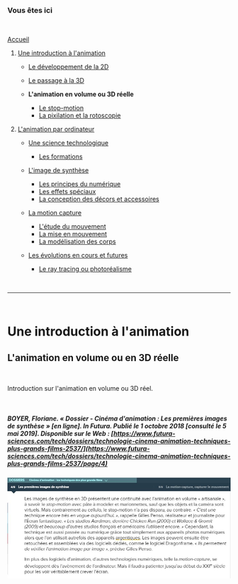 <br/>

### Vous êtes ici

<br/>

[Accueil](index.md)

1. [Une introduction à l'animation](histoire.md)

    - [Le développement de la 2D]()
    - [Le passage à la 3D]()
    - **L'animation en volume ou 3D réelle**
    
        * [Le stop-motion](stopmotion.md)
        * [La pixilation et la rotoscopie]()

2. [L'animation par ordinateur]()

    - [Une science technologique]()
    
        * [Les formations]()
    
    - [L'image de synthèse]()
    
        * [Les principes du numérique]()
        * [Les effets spéciaux]()
        * [La conception des décors et accessoires](decor.md)
        
    - [La motion capture]()
    
        * [L'étude du mouvement]()
        * [La mise en mouvement]()
        * [La modélisation des corps]()

    - [Les évolutions en cours et futures]()
    
        * [Le ray tracing ou photoréalisme]()
        
<br/>

--------------------------------------------------------

<br/>

# Une introduction à l'animation

## L'animation en volume ou en 3D réelle

<br/>

Introduction sur l'animation en volume ou 3D réel.

<br/>

##### BOYER, Floriane. « Dossier - Cinéma d'animation : Les premières images de synthèse » [en ligne]. In _Futura_. Publié le 1 octobre 2018 [consulté le 5 mai 2019]. Disponible sur le Web : [https://www.futura-sciences.com/tech/dossiers/technologie-cinema-animation-techniques-plus-grands-films-2537/](https://www.futura-sciences.com/tech/dossiers/technologie-cinema-animation-techniques-plus-grands-films-2537/page/4)

![le stop-motion](images/stopmotionfutura.JPG "Les premières images de synthèse artisanale")

<br/>
